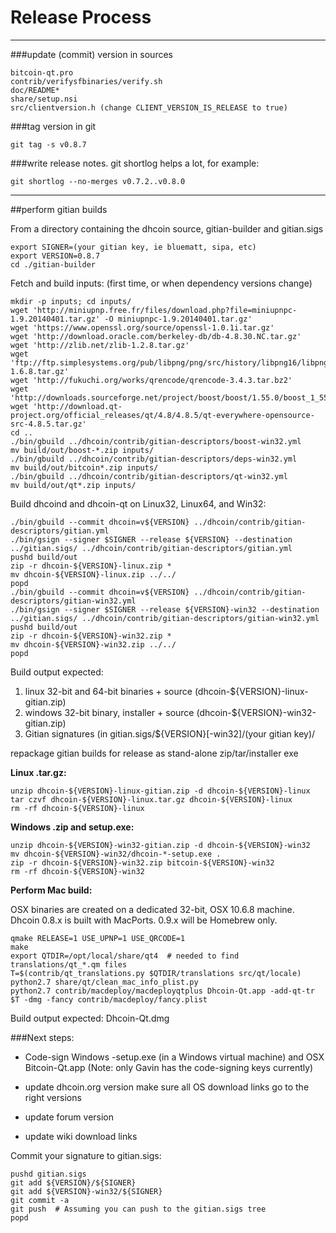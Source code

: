 Release Process
====================

* * *

###update (commit) version in sources


	bitcoin-qt.pro
	contrib/verifysfbinaries/verify.sh
	doc/README*
	share/setup.nsi
	src/clientversion.h (change CLIENT_VERSION_IS_RELEASE to true)

###tag version in git

	git tag -s v0.8.7

###write release notes. git shortlog helps a lot, for example:

	git shortlog --no-merges v0.7.2..v0.8.0

* * *

##perform gitian builds

 From a directory containing the dhcoin source, gitian-builder and gitian.sigs
  
	export SIGNER=(your gitian key, ie bluematt, sipa, etc)
	export VERSION=0.8.7
	cd ./gitian-builder

 Fetch and build inputs: (first time, or when dependency versions change)

	mkdir -p inputs; cd inputs/
	wget 'http://miniupnp.free.fr/files/download.php?file=miniupnpc-1.9.20140401.tar.gz' -O miniupnpc-1.9.20140401.tar.gz'
	wget 'https://www.openssl.org/source/openssl-1.0.1i.tar.gz'
	wget 'http://download.oracle.com/berkeley-db/db-4.8.30.NC.tar.gz'
	wget 'http://zlib.net/zlib-1.2.8.tar.gz'
	wget 'ftp://ftp.simplesystems.org/pub/libpng/png/src/history/libpng16/libpng-1.6.8.tar.gz'
	wget 'http://fukuchi.org/works/qrencode/qrencode-3.4.3.tar.bz2'
	wget 'http://downloads.sourceforge.net/project/boost/boost/1.55.0/boost_1_55_0.tar.bz2'
	wget 'http://download.qt-project.org/official_releases/qt/4.8/4.8.5/qt-everywhere-opensource-src-4.8.5.tar.gz'
	cd ..
	./bin/gbuild ../dhcoin/contrib/gitian-descriptors/boost-win32.yml
	mv build/out/boost-*.zip inputs/
	./bin/gbuild ../dhcoin/contrib/gitian-descriptors/deps-win32.yml
	mv build/out/bitcoin*.zip inputs/
	./bin/gbuild ../dhcoin/contrib/gitian-descriptors/qt-win32.yml
	mv build/out/qt*.zip inputs/

 Build dhcoind and dhcoin-qt on Linux32, Linux64, and Win32:
  
	./bin/gbuild --commit dhcoin=v${VERSION} ../dhcoin/contrib/gitian-descriptors/gitian.yml
	./bin/gsign --signer $SIGNER --release ${VERSION} --destination ../gitian.sigs/ ../dhcoin/contrib/gitian-descriptors/gitian.yml
	pushd build/out
	zip -r dhcoin-${VERSION}-linux.zip *
	mv dhcoin-${VERSION}-linux.zip ../../
	popd
	./bin/gbuild --commit dhcoin=v${VERSION} ../dhcoin/contrib/gitian-descriptors/gitian-win32.yml
	./bin/gsign --signer $SIGNER --release ${VERSION}-win32 --destination ../gitian.sigs/ ../dhcoin/contrib/gitian-descriptors/gitian-win32.yml
	pushd build/out
	zip -r dhcoin-${VERSION}-win32.zip *
	mv dhcoin-${VERSION}-win32.zip ../../
	popd

  Build output expected:

  1. linux 32-bit and 64-bit binaries + source (dhcoin-${VERSION}-linux-gitian.zip)
  2. windows 32-bit binary, installer + source (dhcoin-${VERSION}-win32-gitian.zip)
  3. Gitian signatures (in gitian.sigs/${VERSION}[-win32]/(your gitian key)/

repackage gitian builds for release as stand-alone zip/tar/installer exe

**Linux .tar.gz:**

	unzip dhcoin-${VERSION}-linux-gitian.zip -d dhcoin-${VERSION}-linux
	tar czvf dhcoin-${VERSION}-linux.tar.gz dhcoin-${VERSION}-linux
	rm -rf dhcoin-${VERSION}-linux

**Windows .zip and setup.exe:**

	unzip dhcoin-${VERSION}-win32-gitian.zip -d dhcoin-${VERSION}-win32
	mv dhcoin-${VERSION}-win32/dhcoin-*-setup.exe .
	zip -r dhcoin-${VERSION}-win32.zip bitcoin-${VERSION}-win32
	rm -rf dhcoin-${VERSION}-win32

**Perform Mac build:**

  OSX binaries are created on a dedicated 32-bit, OSX 10.6.8 machine.
  Dhcoin 0.8.x is built with MacPorts.  0.9.x will be Homebrew only.

	qmake RELEASE=1 USE_UPNP=1 USE_QRCODE=1
	make
	export QTDIR=/opt/local/share/qt4  # needed to find translations/qt_*.qm files
	T=$(contrib/qt_translations.py $QTDIR/translations src/qt/locale)
	python2.7 share/qt/clean_mac_info_plist.py
	python2.7 contrib/macdeploy/macdeployqtplus Dhcoin-Qt.app -add-qt-tr $T -dmg -fancy contrib/macdeploy/fancy.plist

 Build output expected: Dhcoin-Qt.dmg

###Next steps:

* Code-sign Windows -setup.exe (in a Windows virtual machine) and
  OSX Bitcoin-Qt.app (Note: only Gavin has the code-signing keys currently)

* update dhcoin.org version
  make sure all OS download links go to the right versions

* update forum version

* update wiki download links

Commit your signature to gitian.sigs:

	pushd gitian.sigs
	git add ${VERSION}/${SIGNER}
	git add ${VERSION}-win32/${SIGNER}
	git commit -a
	git push  # Assuming you can push to the gitian.sigs tree
	popd

